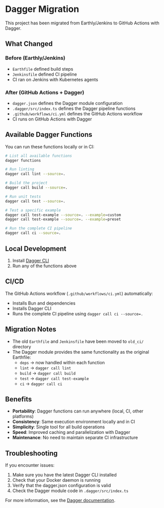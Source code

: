 # Dagger Migration

This project has been migrated from Earthly/Jenkins to GitHub Actions with Dagger.

## What Changed

### Before (Earthly/Jenkins)

- `Earthfile` defined build steps
- `Jenkinsfile` defined CI pipeline
- CI ran on Jenkins with Kubernetes agents

### After (GitHub Actions + Dagger)

- `dagger.json` defines the Dagger module configuration
- `.dagger/src/index.ts` defines the Dagger pipeline functions
- `.github/workflows/ci.yml` defines the GitHub Actions workflow
- CI runs on GitHub Actions with Dagger

## Available Dagger Functions

You can run these functions locally or in CI:

```bash
# List all available functions
dagger functions

# Run linting
dagger call lint --source=.

# Build the project
dagger call build --source=.

# Run unit tests
dagger call test --source=.

# Test a specific example
dagger call test-example --source=. --example=custom
dagger call test-example --source=. --example=preset

# Run the complete CI pipeline
dagger call ci --source=.
```

## Local Development

1. Install [Dagger CLI](https://docs.dagger.io/cli/install)
2. Run any of the functions above

## CI/CD

The GitHub Actions workflow (`.github/workflows/ci.yml`) automatically:

- Installs Bun and dependencies
- Installs Dagger CLI
- Runs the complete CI pipeline using `dagger call ci --source=.`

## Migration Notes

- The old `Earthfile` and `Jenkinsfile` have been moved to `old_ci/` directory
- The Dagger module provides the same functionality as the original Earthfile:
  - `deps` → now handled within each function
  - `lint` → `dagger call lint`
  - `build` → `dagger call build`
  - `test` → `dagger call test-example`
  - `ci` → `dagger call ci`

## Benefits

- **Portability**: Dagger functions can run anywhere (local, CI, other platforms)
- **Consistency**: Same execution environment locally and in CI
- **Simplicity**: Single tool for all build operations
- **Speed**: Improved caching and parallelization with Dagger
- **Maintenance**: No need to maintain separate CI infrastructure

## Troubleshooting

If you encounter issues:

1. Make sure you have the latest Dagger CLI installed
2. Check that your Docker daemon is running
3. Verify that the dagger.json configuration is valid
4. Check the Dagger module code in `.dagger/src/index.ts`

For more information, see the [Dagger documentation](https://docs.dagger.io/).
